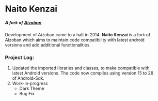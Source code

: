 
# Naito Kenzai
##### A fork of [Aizoban](https://github.com/IAmJordanX/Aizoban)

Development of Aizoban came to a halt in 2014. **Naito Kenzai** is a fork of Aizoban which aims to maintain code compatibility with latest android versions and add additional functionalities.

### Project Log:

1.  Updated the imported libraries and classes, to make compatible with latest Android versions. The code now compiles using version 15 to 28 of Android-Sdk.
2.  Work-in-progress
    * Dark Theme
    * Bug Fix
